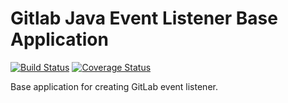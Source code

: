 # Gitlab Java Event Listener Base Application

[![Build Status](https://travis-ci.org/tunguski/gitlab-java-event-listener.svg?branch=master)](https://travis-ci.org/tunguski/gitlab-java-event-listener) 
[![Coverage Status](https://coveralls.io/repos/tunguski/gitlab-java-event-listener/badge.png?branch=master)](https://coveralls.io/r/tunguski/gitlab-java-event-listener?branch=master)

Base application for creating GitLab event listener.
